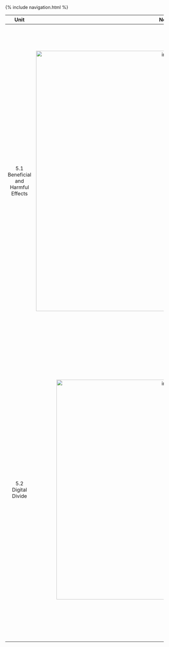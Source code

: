 {% include navigation.html %}

| Unit | Notes | Actions  |
| :-: |  :----: |  :---: |
| 5.1 Beneficial and Harmful Effects | <img width="828" alt="image" src="https://user-images.githubusercontent.com/89223703/157787332-77fdc42d-d9d7-4f80-8352-3274071781e8.png"> | <img width="992" alt="image" src="https://user-images.githubusercontent.com/89223703/157788440-8312ebeb-8174-4ace-b666-0c5d89ed9da1.png">|
| 5.2 Digital Divide  | <img width="699" alt="image" src="https://user-images.githubusercontent.com/89223703/157787312-a359e137-b228-4da1-9e3b-d39d7f2fa04a.png">    | <img width="959" alt="image" src="https://user-images.githubusercontent.com/89223703/157789111-0df4103b-c24e-4ccb-9e01-68542b373f12.png">|
